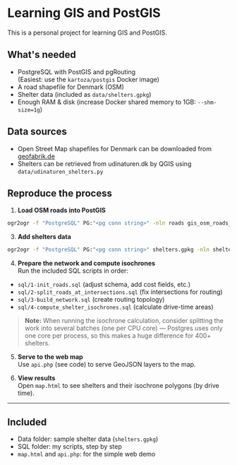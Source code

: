 # Learning GIS and PostGIS

This is a personal project for learning GIS and PostGIS.


## What's needed

- PostgreSQL with PostGIS and pgRouting  
  (Easiest: use the `kartoza/postgis` Docker image)
- A road shapefile for Denmark (OSM)
- Shelter data (included as `data/shelters.gpkg`)
- Enough RAM & disk (increase Docker shared memory to 1GB: `--shm-size=1g`)

## Data sources

- Open Street Map shapefiles for Denmark can be downloaded from [geofabrik.de](https://download.geofabrik.de/europe.html)
- Shelters can be retrieved from udinaturen.dk by QGIS using `data/udinaturen_shelters.py`

## Reproduce the process

1. **Load OSM roads into PostGIS**  

```sh
ogr2ogr -f "PostgreSQL" PG:"<pg conn string>" -nln roads gis_osm_roads_free_1.shp
```

3. **Add shelters data**  

```sh
ogr2ogr -f "PostgreSQL" PG:"<pg conn string>" shelters.gpkg -nln shelters -t_srs EPSG:4326
```


4. **Prepare the network and compute isochrones**  
Run the included SQL scripts in order:
- `sql/1-init_roads.sql` (adjust schema, add cost fields, etc.)
- `sql/2-split_roads_at_intersections.sql` (fix intersections for routing)
- `sql/3-build_network.sql` (create routing topology)
- `sql/4-compute_shelter_isochrones.sql` (calculate drive-time areas)

> **Note:** When running the isochrone calculation, consider splitting the work into several batches (one per CPU core) — Postgres uses only one core per process, so this makes a huge difference for 400+ shelters.

5. **Serve to the web map**  
Use `api.php` (see code) to serve GeoJSON layers to the map.

6. **View results**  
Open `map.html` to see shelters and their isochrone polygons (by drive time).

---

## Included

- Data folder: sample shelter data (`shelters.gpkg`)
- SQL folder: my scripts, step by step
- `map.html` and `api.php`: for the simple web demo

